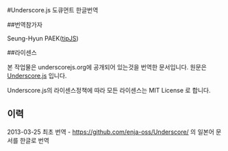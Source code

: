 #Underscore.js 도큐먼트 한글번역

##번역참가자

Seung-Hyun PAEK([tipJS](http://tipjs.com "tipJS"))

##라이센스

본 작업물은 underscorejs.org에 공개되어 있는것을 번역한 문서입니다. 원문은 [Underscore.js](http://underscorejs.org/ "Underscore.js") 입니다.

Underscore.js의 라이센스정책에 따라 모든 라이센스는 MIT License 로 합니다.

## 이력
2013-03-25
최초 번역 - https://github.com/enja-oss/Underscore/ 의 일본어 문서를 한글로 번역
